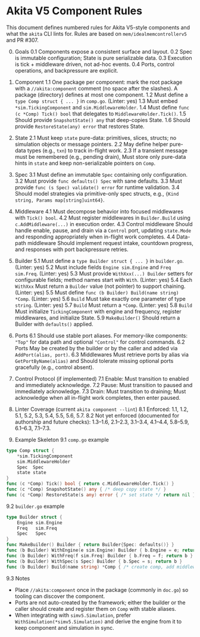 # Akita V5 Component Rules

This document defines numbered rules for Akita V5-style components and what the `akita` CLI lints for. Rules are based on `mem/idealmemcontrollerv5` and PR #307.

0. Goals
  0.1 Components expose a consistent surface and layout.
  0.2 Spec is immutable configuration; State is pure serializable data.
  0.3 Execution is tick + middleware driven, not ad-hoc events.
  0.4 Ports, control operations, and backpressure are explicit.

1. Component
  1.1 One package per component: mark the root package with a `//akita:component` comment (no space after the slashes). A package (directory) defines at most one component.
  1.2 Must define a `type Comp struct { ... }` in `comp.go`. (Linter: yes)
  1.3 Must embed `*sim.TickingComponent` and `sim.MiddlewareHolder`.
  1.4 Must define `func (c *Comp) Tick() bool` that delegates to `MiddlewareHolder.Tick()`.
  1.5 Should provide `SnapshotState() any` that deep-copies State.
  1.6 Should provide `RestoreState(any) error` that restores State.

2. State
  2.1 Must keep `state` pure-data: primitives, slices, structs; no simulation objects or message pointers.
  2.2 May define helper pure-data types (e.g., `txn`) to track in-flight work.
  2.3 If a transient message must be remembered (e.g., pending drain), Must store only pure-data hints in `state` and keep non-serializable pointers on `Comp`.

3. Spec
  3.1 Must define an immutable `Spec` containing only configuration.
  3.2 Must provide `func defaults() Spec` with sane defaults.
  3.3 Must provide `func (s Spec) validate() error` for runtime validation.
  3.4 Should model strategies via primitive-only spec structs, e.g., `{Kind string, Params map[string]uint64}`.

4. Middleware
  4.1 Must decompose behavior into focused middlewares with `Tick() bool`.
  4.2 Must register middlewares in `Builder.Build` using `c.AddMiddleware(...)` in execution order.
  4.3 Control middleware Should handle enable, pause, and drain via a `Control` port, updating `state.Mode` and responding appropriately when in-flight work completes.
  4.4 Data-path middleware Should implement request intake, countdown progress, and responses with port backpressure retries.

5. Builder
  5.1 Must define a `type Builder struct { ... }` in `builder.go`. (Linter: yes)
  5.2 Must include fields `Engine sim.Engine` and `Freq sim.Freq`. (Linter: yes)
  5.3 Must provide `WithXxx(...) Builder` setters for configurable fields; method names start with `With`. (Linter: yes)
  5.4 Each `WithXxx` Must return a `Builder` value (not pointer) to support chaining. (Linter: yes)
  5.5 Must define `func (b Builder) Build(name string) *Comp`. (Linter: yes)
  5.6 `Build` Must take exactly one parameter of type `string`. (Linter: yes)
  5.7 `Build` Must return a `*Comp`. (Linter: yes)
  5.8 `Build` Must initialize `TickingComponent` with engine and frequency, register middlewares, and initialize State.
  5.9 `MakeBuilder()` Should return a Builder with `defaults()` applied.

6. Ports
  6.1 Should use stable port aliases. For memory-like components: `"Top"` for data path and optional `"Control"` for control commands.
  6.2 Ports May be created by the builder or by the caller and added via `AddPort(alias, port)`.
  6.3 Middlewares Must retrieve ports by alias via `GetPortByName(alias)` and Should tolerate missing optional ports gracefully (e.g., control absent).

7. Control Protocol (if implemented)
  7.1 Enable: Must transition to enabled and immediately acknowledge.
  7.2 Pause: Must transition to paused and immediately acknowledge.
  7.3 Drain: Must transition to draining; Must acknowledge when all in-flight work completes, then enter paused.

8. Linter Coverage (current `akita component --lint`)
  8.1 Enforced: 1.1, 1.2, 5.1, 5.2, 5.3, 5.4, 5.5, 5.6, 5.7.
  8.2 Not yet enforced (documented for authorship and future checks): 1.3–1.6, 2.1–2.3, 3.1–3.4, 4.1–4.4, 5.8–5.9, 6.1–6.3, 7.1–7.3.

9. Example Skeleton
  9.1 `comp.go` example
  
  ```go
  type Comp struct {
      *sim.TickingComponent
      sim.MiddlewareHolder
      Spec  Spec
      state state
  }
  func (c *Comp) Tick() bool { return c.MiddlewareHolder.Tick() }
  func (c *Comp) SnapshotState() any { /* deep copy state */ }
  func (c *Comp) RestoreState(s any) error { /* set state */ return nil }
  ```

  9.2 `builder.go` example
  
  ```go
  type Builder struct {
      Engine sim.Engine
      Freq   sim.Freq
      Spec   Spec
  }
  func MakeBuilder() Builder { return Builder{Spec: defaults()} }
  func (b Builder) WithEngine(e sim.Engine) Builder { b.Engine = e; return b }
  func (b Builder) WithFreq(f sim.Freq) Builder { b.Freq = f; return b }
  func (b Builder) WithSpec(s Spec) Builder { b.Spec = s; return b }
  func (b Builder) Build(name string) *Comp { /* create comp, add middlewares */ }
  ```

  9.3 Notes
  
  - Place `//akita:component` once in the package (commonly in `doc.go`) so tooling can discover the component.
  - Ports are not auto-created by the framework; either the builder or the caller should create and register them on `Comp` with stable aliases.
  - When integrating with `simv5.Simulation`, prefer `WithSimulation(*simv5.Simulation)` and derive the engine from it to keep component and simulation in sync.
